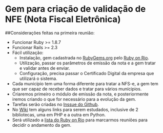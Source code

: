 # Gem para criação de validação de NFE (Nota Fiscal Eletrônica)

##Considerações feitas na primeira reunião:

* Funcionar Ruby >= 1.8.7
* Funcionar Rails >= 2.3
* Fácil utilização:
  * Instalação, gem cadastrada no [RubyGems.org](http://rubygems.org) pelo [Ruby on Rio](http://rubyonrio.org/).
  * Utilização, passar os parâmetros de emissão da nota e a gem tratar e validar antes de enviar.
  * Configuração, precisa passar o Certificado Digital da empresa que utilizará o sistema.
* Cada município tem uma forma diferente para tratar a NFS-e, a gem tem que ser capaz de receber dados e tratar para vários munícipios.
* Criaremos primeiro o módulo de emissão da nota, e posteriormente iremos criando o que for necessário para a evolução da gem.
* Tarefas serão criadas no [Inssue do Github](https://github.com/rubyonrio/NFe/issues).
* No [Wiki](https://github.com/rubyonrio/NFe/wiki) tem alguns links para serem estudados, inclusive de 2 bibliotecas, uma em PHP e a outra em Python.
* Será utilizado a [lista do Ruby on Rio](http://groups.google.com/group/rubyonrio) para marcarmos reuniões para decidir o andamento da gem.
